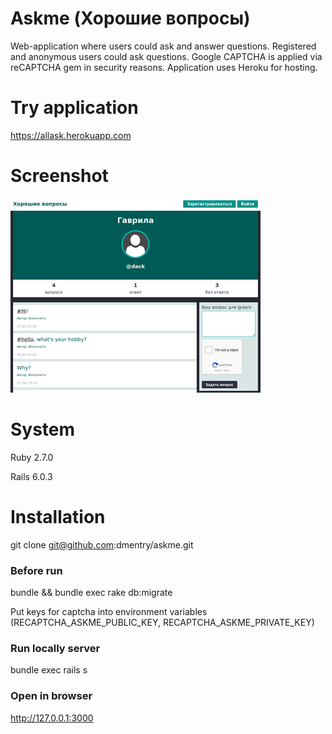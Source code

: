 # Askme (Хорошие вопросы)

Web-application where users could ask and answer questions. Registered and anonymous users could ask questions. Google CAPTCHA is applied via reCAPTCHA gem in security reasons. Application uses Heroku for hosting.

# Try application
https://allask.herokuapp.com

# Screenshot
![Application screenshot](https://github.com/dmentry/askme/blob/master/askme_screenshot.jpg)

# System
Ruby 2.7.0

Rails 6.0.3

# Installation
git clone git@github.com:dmentry/askme.git

### Before run
bundle && bundle exec rake db:migrate

Put keys for captcha into environment variables (RECAPTCHA_ASKME_PUBLIC_KEY, RECAPTCHA_ASKME_PRIVATE_KEY)

### Run locally server
bundle exec rails s

### Open in browser

http://127.0.0.1:3000


